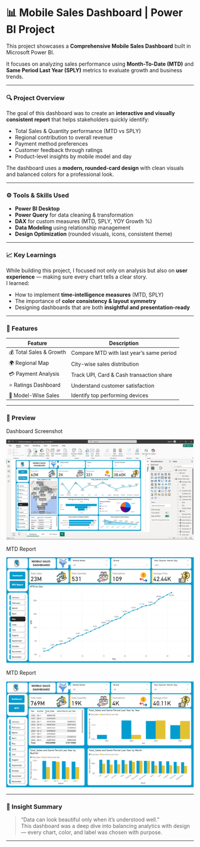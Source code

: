 # 📊 Mobile Sales Dashboard | Power BI Project

This project showcases a **Comprehensive Mobile Sales Dashboard** built in Microsoft Power BI.  

It focuses on analyzing sales performance using **Month-To-Date (MTD)** and **Same Period Last Year (SPLY)** metrics to evaluate growth and business trends.

---

### 🔍 Project Overview
The goal of this dashboard was to create an **interactive and visually consistent report** that helps stakeholders quickly identify:
- Total Sales & Quantity performance (MTD vs SPLY)
- Regional contribution to overall revenue
- Payment method preferences
- Customer feedback through ratings
- Product-level insights by mobile model and day

The dashboard uses a **modern, rounded-card design** with clean visuals and balanced colors for a professional look.

---

### ⚙️ Tools & Skills Used
- **Power BI Desktop**
- **Power Query** for data cleaning & transformation  
- **DAX** for custom measures (MTD, SPLY, YOY Growth %)
- **Data Modeling** using relationship management
- **Design Optimization** (rounded visuals, icons, consistent theme)

---

### 📈 Key Learnings
While building this project, I focused not only on analysis but also on **user experience** — making sure every chart tells a clear story.  
I learned:
- How to implement **time-intelligence measures** (MTD, SPLY)
- The importance of **color consistency & layout symmetry**
- Designing dashboards that are both **insightful and presentation-ready**

---

### 🧩 Features
| Feature | Description |
|----------|--------------|
| 💰 Total Sales & Growth | Compare MTD with last year’s same period |
| 🌍 Regional Map | City-wise sales distribution |
| 💳 Payment Analysis | Track UPI, Card & Cash transaction share |
| ⭐ Ratings Dashboard | Understand customer satisfaction |
| 📱 Model-Wise Sales | Identify top performing devices |

---

### 📸 Preview
Dashboard Screenshot

![Dashboard Screenshot](https://github.com/ashwin-pawar/Learnings-/blob/main/PowerBI/Main%20Dashboard.png)

MTD Report

![MTD Report](https://github.com/ashwin-pawar/Learnings-/blob/main/PowerBI/MTD.png)

MTD Report

![Same Period Last Year Report ](https://github.com/ashwin-pawar/Learnings-/blob/main/PowerBI/Same%20Period%20Last%20Year.png)

---

### 🧠 Insight Summary
> “Data can look beautiful only when it’s understood well.”  
> This dashboard was a deep dive into balancing analytics with design — every chart, color, and label was chosen with purpose.

---

